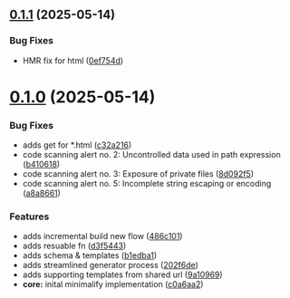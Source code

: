 ## [0.1.1](https://github.com/ragarwalll/minimalify/compare/v0.1.0...v0.1.1) (2025-05-14)


### Bug Fixes

* HMR fix for html ([0ef754d](https://github.com/ragarwalll/minimalify/commit/0ef754d6ad2ad91e4adbf17095591e77d4b84da2))



# [0.1.0](https://github.com/ragarwalll/minimalify/compare/c0a6aa2be43756b25fe27b1b0f443f4763c7c4d4...v0.1.0) (2025-05-14)


### Bug Fixes

* adds get for *.html ([c32a216](https://github.com/ragarwalll/minimalify/commit/c32a2167b3067fbeed2375057b50c5ccccb5cdc8))
* code scanning alert no. 2: Uncontrolled data used in path expression ([b410618](https://github.com/ragarwalll/minimalify/commit/b410618fda9312f523231162fe6e24f1de05b752))
* code scanning alert no. 3: Exposure of private files ([8d092f5](https://github.com/ragarwalll/minimalify/commit/8d092f5db7ebec2567949186b9cbf72d3e626fd0))
* code scanning alert no. 5: Incomplete string escaping or encoding ([a8a8661](https://github.com/ragarwalll/minimalify/commit/a8a8661cc3b4e3734b6b379e4ca52bb71f857b99))


### Features

* adds incremental build new flow ([486c101](https://github.com/ragarwalll/minimalify/commit/486c1012a575eb949681c724146db8407abe3e46))
* adds resuable fn ([d3f5443](https://github.com/ragarwalll/minimalify/commit/d3f5443d6c538c5febf8aa637063ad94acfcf784))
* adds schema & templates ([b1edba1](https://github.com/ragarwalll/minimalify/commit/b1edba1c1e47555db7ccdb0544dff4560a3ac61e))
* adds streamlined generator process ([202f6de](https://github.com/ragarwalll/minimalify/commit/202f6deffd66f0c2804713f619a79cde241e78e1))
* adds supporting templates from shared url ([9a10969](https://github.com/ragarwalll/minimalify/commit/9a10969547b3809269fae8ede8af35ad92f5e260))
* **core:** inital minimalify implementation ([c0a6aa2](https://github.com/ragarwalll/minimalify/commit/c0a6aa2be43756b25fe27b1b0f443f4763c7c4d4))



